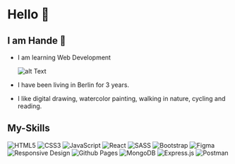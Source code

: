 # Hello 🤗

## I am Hande 👾

- I am learning Web Development

     ![alt Text](https://media2.giphy.com/media/scZPhLqaVOM1qG4lT9/giphy.gif?cid=ecf05e47ahdidvhrfyz65oa3unlppydtajjpodbwzft36sxv&ep=v1_gifs_related&rid=giphy.gif&ct=g)

- I have been living in Berlin for 3 years.

- I like digital drawing, watercolor painting, walking in nature, cycling and reading.

 ## My-Skills 
 
![HTML5](https://img.shields.io/badge/html5-%23E34F26.svg?style=for-the-badge&logo=html5&logoColor=white)
![CSS3](https://img.shields.io/badge/css3-%231572B6.svg?style=for-the-badge&logo=css3&logoColor=white)
![JavaScript](https://img.shields.io/badge/javascript-%23323330.svg?style=for-the-badge&logo=javascript&logoColor=%23F7DF1E)
![React](https://img.shields.io/badge/react-%2320232a.svg?style=for-the-badge&logo=react&logoColor=%2361DAFB)
![SASS](https://img.shields.io/badge/SASS-hotpink.svg?style=for-the-badge&logo=SASS&logoColor=white)
![Bootstrap](https://img.shields.io/badge/bootstrap-%238511FA.svg?style=for-the-badge&logo=bootstrap&logoColor=white)
![Figma](https://img.shields.io/badge/figma-%23F24E1E.svg?style=for-the-badge&logo=figma&logoColor=white)
![Responsive Design](https://img.shields.io/badge/Responsive%20Design-%2304C38E.svg?style=for-the-badge&logo=responsive&logoColor=white)
![Github Pages](https://img.shields.io/badge/github%20pages-121013?style=for-the-badge&logo=github&logoColor=white)
![MongoDB](https://img.shields.io/badge/mongodb-%2347A248.svg?style=for-the-badge&logo=mongodb&logoColor=white)
![Express.js](https://img.shields.io/badge/express.js-%23404d59.svg?style=for-the-badge&logo=express&logoColor=%2361DAFB)
![Postman](https://img.shields.io/badge/Postman-FF6C37?style=for-the-badge&logo=postman&logoColor=white)




